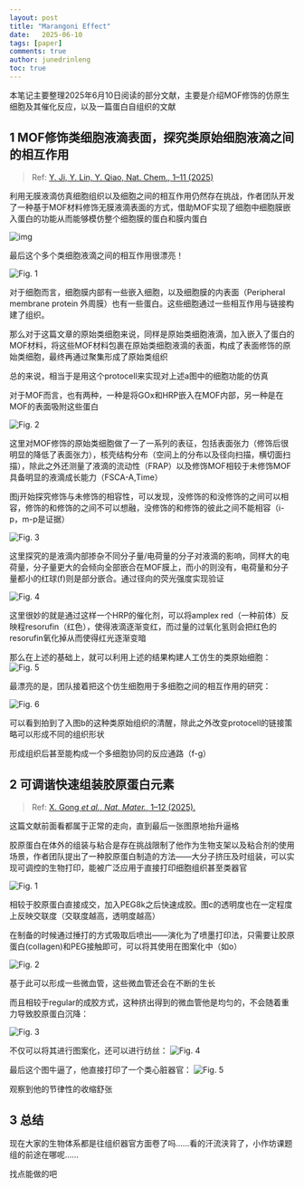 ```yaml
---
layout: post
title: "Marangoni Effect"
date:   2025-06-10
tags: [paper]
comments: true
author: junedrinleng
toc: true
---
```


本笔记主要整理2025年6月10日阅读的部分文献，主要是介绍MOF修饰的仿原生细胞及其催化反应，以及一篇蛋白自组织的文献

<!-- more -->

## 1 MOF修饰类细胞液滴表面，探究类原始细胞液滴之间的相互作用

> Ref: [ Y. Ji, Y. Lin, Y. Qiao, Nat. Chem., 1–11 (2025)](https://www.nature.com/articles/s41557-025-01827-7)

利用无膜液滴仿真细胞组织以及细胞之间的相互作用仍然存在挑战，作者团队开发了一种基于MOF材料修饰无膜液滴表面的方式，借助MOF实现了细胞中细胞膜嵌入蛋白的功能从而能够模仿整个细胞膜的蛋白和膜内蛋白

![img](https://raw.githubusercontent.com/JuneDrinleng/JuneDrinleng.github.io/main/img/2025-06-10-paper_report/41557_2025_1827_Figa_HTML.png)

最后这个多个类细胞液滴之间的相互作用很漂亮！

![Fig. 1](https://raw.githubusercontent.com/JuneDrinleng/JuneDrinleng.github.io/main/img/2025-06-10-paper_report/41557_2025_1827_Fig1_HTML.png)

对于细胞而言，细胞膜内部有一些嵌入细胞，以及细胞膜的内表面（Peripheral membrane protein 外周膜）也有一些蛋白。这些细胞通过一些相互作用与链接构建了组织。

那么对于这篇文章的原始类细胞来说，同样是原始类细胞液滴，加入嵌入了蛋白的MOF材料，将这些MOF材料包裹在原始类细胞液滴的表面，构成了表面修饰的原始类细胞，最终再通过聚集形成了原始类组织

总的来说，相当于是用这个protocell来实现对上述a图中的细胞功能的仿真

对于MOF而言，也有两种，一种是将GOx和HRP嵌入在MOF内部，另一种是在MOF的表面吸附这些蛋白

![Fig. 2](https://raw.githubusercontent.com/JuneDrinleng/JuneDrinleng.github.io/main/img/2025-06-10-paper_report/41557_2025_1827_Fig2_HTML.png)

这里对MOF修饰的原始类细胞做了一了一系列的表征，包括表面张力（修饰后很明显的降低了表面张力），核壳结构分布（空间上的分布以及径向扫描，横切面扫描），除此之外还测量了液滴的流动性（FRAP）以及修饰MOF相较于未修饰MOF具备明显的液滴成长能力（FSCA-A,Time）

图j开始探究修饰与未修饰的相容性，可以发现，没修饰的和没修饰的之间可以相容，修饰的和修饰的之间不可以想融，没修饰的和修饰的彼此之间不能相容（i-p，m-p是证据）

![Fig. 3](https://raw.githubusercontent.com/JuneDrinleng/JuneDrinleng.github.io/main/img/2025-06-10-paper_report/41557_2025_1827_Fig3_HTML.png)

这里探究的是液滴内部掺杂不同分子量/电荷量的分子对液滴的影响，同样大的电荷量，分子量更大的会倾向全部嵌合在MOF膜上，而小的则没有，电荷量和分子量都小的红球(f)则是部分嵌合。通过径向的荧光强度实现验证

![Fig. 4](https://raw.githubusercontent.com/JuneDrinleng/JuneDrinleng.github.io/main/img/2025-06-10-paper_report/41557_2025_1827_Fig4_HTML.png)

这里很妙的就是通过这样一个HRP的催化剂，可以将amplex red（一种前体）反映程resorufin（红色），使得液滴逐渐变红，而过量的过氧化氢则会把红色的resorufin氧化掉从而使得红光逐渐变暗

那么在上述的基础上，就可以利用上述的结果构建人工仿生的类原始细胞：
![Fig. 5](https://raw.githubusercontent.com/JuneDrinleng/JuneDrinleng.github.io/main/img/2025-06-10-paper_report/41557_2025_1827_Fig5_HTML.png)

最漂亮的是，团队接着把这个仿生细胞用于多细胞之间的相互作用的研究：

![Fig. 6](https://raw.githubusercontent.com/JuneDrinleng/JuneDrinleng.github.io/main/img/2025-06-10-paper_report/41557_2025_1827_Fig6_HTML.png)

可以看到拍到了入图b的这种类原始组织的清醒，除此之外改变protocell的链接策略可以形成不同的组织形状

形成组织后甚至能构成一个多细胞协同的反应通路（f-g）

##  2 可调谐快速组装胶原蛋白元素

> Ref:  [X. Gong *et al.*, *Nat. Mater.*, 1–12 (2025).](https://www.nature.com/articles/s41563-025-02241-7)

这篇文献前面看都属于正常的走向，直到最后一张图原地抬升逼格

胶原蛋白在体外的组装与粘合是存在挑战限制了他作为生物支架以及粘合剂的使用场景，作者团队提出了一种胶原蛋白制造的方法——大分子挤压及时组装，可以实现可调控的生物打印，能被广泛应用于直接打印细胞组织甚至类器官

![Fig. 1](https://raw.githubusercontent.com/JuneDrinleng/JuneDrinleng.github.io/main/img/2025-06-10-paper_report/41563_2025_2241_Fig1_HTML.png)

相较于胶原蛋白直接成交，加入PEG8k之后快速成胶。图c的透明度也在一定程度上反映交联度（交联度越高，透明度越高）

在制备的时候通过捶打的方式吸取后喷出——演化为了喷墨打印法，只需要让胶原蛋白(collagen)和PEG接触即可，可以将其使用在图案化中（如o）

![Fig. 2](https://raw.githubusercontent.com/JuneDrinleng/JuneDrinleng.github.io/main/img/2025-06-10-paper_report/41563_2025_2241_Fig2_HTML.png)

基于此可以形成一些微血管，这些微血管还会在不断的生长

而且相较于regular的成胶方式，这种挤出得到的微血管他是均匀的，不会随着重力导致胶原蛋白沉降：

![Fig. 3](https://raw.githubusercontent.com/JuneDrinleng/JuneDrinleng.github.io/main/img/2025-06-10-paper_report/41563_2025_2241_Fig3_HTML.png)

不仅可以将其进行图案化，还可以进行纺丝：
![Fig. 4](https://raw.githubusercontent.com/JuneDrinleng/JuneDrinleng.github.io/main/img/2025-06-10-paper_report/41563_2025_2241_Fig4_HTML.png)

最后这个图牛逼了，他直接打印了一个类心脏器官：
![Fig. 5](https://raw.githubusercontent.com/JuneDrinleng/JuneDrinleng.github.io/main/img/2025-06-10-paper_report/41563_2025_2241_Fig5_HTML.png)

观察到他的节律性的收缩舒张

## 3 总结

现在大家的生物体系都是往组织器官方面卷了吗……看的汗流浃背了，小作坊课题组的前途在哪呢……

找点能做的吧
